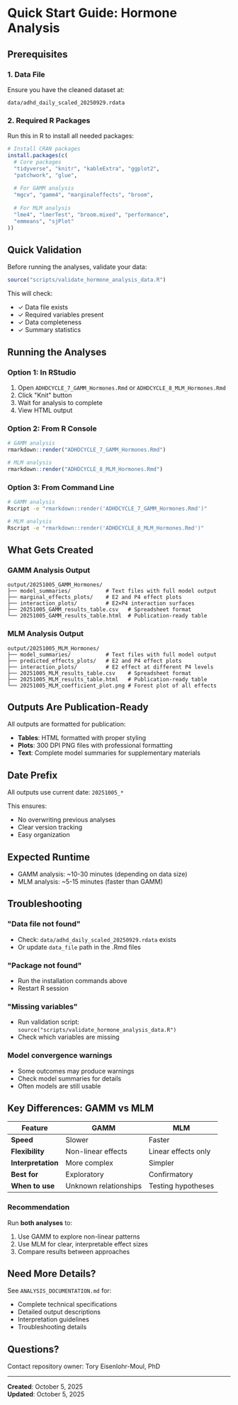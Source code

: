 # Quick Start Guide: Hormone Analysis

## Prerequisites

### 1. Data File
Ensure you have the cleaned dataset at:
```
data/adhd_daily_scaled_20250929.rdata
```

### 2. Required R Packages
Run this in R to install all needed packages:

```r
# Install CRAN packages
install.packages(c(
  # Core packages
  "tidyverse", "knitr", "kableExtra", "ggplot2", 
  "patchwork", "glue",
  
  # For GAMM analysis
  "mgcv", "gamm4", "marginaleffects", "broom",
  
  # For MLM analysis  
  "lme4", "lmerTest", "broom.mixed", "performance", 
  "emmeans", "sjPlot"
))
```

## Quick Validation

Before running the analyses, validate your data:

```r
source("scripts/validate_hormone_analysis_data.R")
```

This will check:
- ✓ Data file exists
- ✓ Required variables present
- ✓ Data completeness
- ✓ Summary statistics

## Running the Analyses

### Option 1: In RStudio

1. Open `ADHDCYCLE_7_GAMM_Hormones.Rmd` or `ADHDCYCLE_8_MLM_Hormones.Rmd`
2. Click "Knit" button
3. Wait for analysis to complete
4. View HTML output

### Option 2: From R Console

```r
# GAMM analysis
rmarkdown::render("ADHDCYCLE_7_GAMM_Hormones.Rmd")

# MLM analysis
rmarkdown::render("ADHDCYCLE_8_MLM_Hormones.Rmd")
```

### Option 3: From Command Line

```bash
# GAMM analysis
Rscript -e "rmarkdown::render('ADHDCYCLE_7_GAMM_Hormones.Rmd')"

# MLM analysis
Rscript -e "rmarkdown::render('ADHDCYCLE_8_MLM_Hormones.Rmd')"
```

## What Gets Created

### GAMM Analysis Output
```
output/20251005_GAMM_Hormones/
├── model_summaries/           # Text files with full model output
├── marginal_effects_plots/    # E2 and P4 effect plots
├── interaction_plots/         # E2×P4 interaction surfaces
├── 20251005_GAMM_results_table.csv   # Spreadsheet format
└── 20251005_GAMM_results_table.html  # Publication-ready table
```

### MLM Analysis Output
```
output/20251005_MLM_Hormones/
├── model_summaries/           # Text files with full model output
├── predicted_effects_plots/   # E2 and P4 effect plots
├── interaction_plots/         # E2 effect at different P4 levels
├── 20251005_MLM_results_table.csv    # Spreadsheet format
├── 20251005_MLM_results_table.html   # Publication-ready table
└── 20251005_MLM_coefficient_plot.png # Forest plot of all effects
```

## Outputs Are Publication-Ready

All outputs are formatted for publication:
- **Tables**: HTML formatted with proper styling
- **Plots**: 300 DPI PNG files with professional formatting
- **Text**: Complete model summaries for supplementary materials

## Date Prefix

All outputs use current date: `20251005_*`

This ensures:
- No overwriting previous analyses
- Clear version tracking
- Easy organization

## Expected Runtime

- GAMM analysis: ~10-30 minutes (depending on data size)
- MLM analysis: ~5-15 minutes (faster than GAMM)

## Troubleshooting

### "Data file not found"
- Check: `data/adhd_daily_scaled_20250929.rdata` exists
- Or update `data_file` path in the .Rmd files

### "Package not found"
- Run the installation commands above
- Restart R session

### "Missing variables"
- Run validation script: `source("scripts/validate_hormone_analysis_data.R")`
- Check which variables are missing

### Model convergence warnings
- Some outcomes may produce warnings
- Check model summaries for details
- Often models are still usable

## Key Differences: GAMM vs MLM

| Feature | GAMM | MLM |
|---------|------|-----|
| **Speed** | Slower | Faster |
| **Flexibility** | Non-linear effects | Linear effects only |
| **Interpretation** | More complex | Simpler |
| **Best for** | Exploratory | Confirmatory |
| **When to use** | Unknown relationships | Testing hypotheses |

### Recommendation
Run **both analyses** to:
1. Use GAMM to explore non-linear patterns
2. Use MLM for clear, interpretable effect sizes
3. Compare results between approaches

## Need More Details?

See `ANALYSIS_DOCUMENTATION.md` for:
- Complete technical specifications
- Detailed output descriptions
- Interpretation guidelines
- Troubleshooting details

## Questions?

Contact repository owner: Tory Eisenlohr-Moul, PhD

---

**Created**: October 5, 2025  
**Updated**: October 5, 2025
